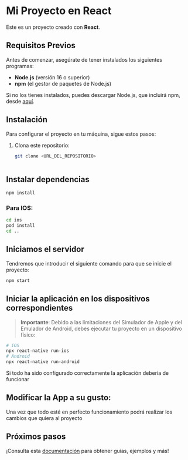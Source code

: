 # Mi Proyecto en React

Este es un proyecto creado con **React**.

## Requisitos Previos

Antes de comenzar, asegúrate de tener instalados los siguientes programas:

- **Node.js** (versión 16 o superior)
- **npm** (el gestor de paquetes de Node.js)

Si no los tienes instalados, puedes descargar Node.js, que incluirá npm, desde [aquí](https://nodejs.org/).

## Instalación

Para configurar el proyecto en tu máquina, sigue estos pasos:

1. Clona este repositorio:

   ```bash
   git clone <URL_DEL_REPOSITORIO>



## Instalar dependencias

```bash
npm install
```

### Para IOS:

```bash
cd ios
pod install
cd ..
```

## Iniciamos el servidor

Tendremos que introducir el siguiente comando para que se inicie el proyecto:

```bash
npm start
```

## Iniciar la aplicación en los dispositivos correspondientes

> **Importante**: Debido a las limitaciones del Simulador de Apple y del Emulador de Android, debes ejecutar tu proyecto en un dispositivo físico:

```bash
# iOS
npx react-native run-ios
# Android
npx react-native run-android
```

Si todo ha sido configurado correctamente la aplicación debería de funcionar


## Modificar la App a su gusto:

Una vez que todo esté en perfecto funcionamiento podrá realizar los cambios que quiera al proyecto


## Próximos pasos

¡Consulta esta [documentación](https://viro-community.readme.io/) para obtener guías, ejemplos y más!